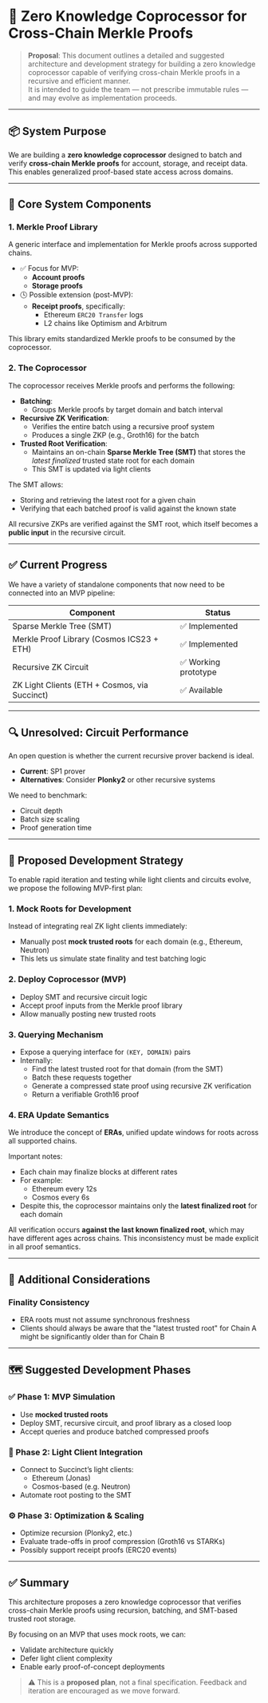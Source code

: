# 🧠 Zero Knowledge Coprocessor for Cross-Chain Merkle Proofs

> **Proposal**: This document outlines a detailed and suggested architecture and development strategy for building a zero knowledge coprocessor capable of verifying cross-chain Merkle proofs in a recursive and efficient manner.  
> It is intended to guide the team — not prescribe immutable rules — and may evolve as implementation proceeds.

---

## 📦 System Purpose

We are building a **zero knowledge coprocessor** designed to batch and verify **cross-chain Merkle proofs** for account, storage, and receipt data. This enables generalized proof-based state access across domains.

---

## 🧱 Core System Components

### 1. Merkle Proof Library

A generic interface and implementation for Merkle proofs across supported chains.

- ✅ Focus for MVP:
  - **Account proofs**
  - **Storage proofs**
- 🕓 Possible extension (post-MVP):
  - **Receipt proofs**, specifically:
    - Ethereum `ERC20 Transfer` logs
    - L2 chains like Optimism and Arbitrum

This library emits standardized Merkle proofs to be consumed by the coprocessor.

### 2. The Coprocessor

The coprocessor receives Merkle proofs and performs the following:

- **Batching**:
  - Groups Merkle proofs by target domain and batch interval
- **Recursive ZK Verification**:
  - Verifies the entire batch using a recursive proof system
  - Produces a single ZKP (e.g., Groth16) for the batch
- **Trusted Root Verification**:
  - Maintains an on-chain **Sparse Merkle Tree (SMT)** that stores the *latest finalized* trusted state root for each domain
  - This SMT is updated via light clients

The SMT allows:
- Storing and retrieving the latest root for a given chain
- Verifying that each batched proof is valid against the known state

All recursive ZKPs are verified against the SMT root, which itself becomes a **public input** in the recursive circuit.

---

## ✅ Current Progress

We have a variety of standalone components that now need to be connected into an MVP pipeline:

| Component                                     | Status          |
|----------------------------------------------|-----------------|
| Sparse Merkle Tree (SMT)                     | ✅ Implemented  |
| Merkle Proof Library (Cosmos ICS23 + ETH)    | ✅ Implemented  |
| Recursive ZK Circuit                         | ✅ Working prototype |
| ZK Light Clients (ETH + Cosmos, via Succinct)| ✅ Available    |

---

## 🔍 Unresolved: Circuit Performance

An open question is whether the current recursive prover backend is ideal.

- **Current**: SP1 prover
- **Alternatives**: Consider **Plonky2** or other recursive systems

We need to benchmark:
- Circuit depth
- Batch size scaling
- Proof generation time

---

## 🔄 Proposed Development Strategy

To enable rapid iteration and testing while light clients and circuits evolve, we propose the following MVP-first plan:

### **1. Mock Roots for Development**
Instead of integrating real ZK light clients immediately:

- Manually post **mock trusted roots** for each domain (e.g., Ethereum, Neutron)
- This lets us simulate state finality and test batching logic

### **2. Deploy Coprocessor (MVP)**
- Deploy SMT and recursive circuit logic
- Accept proof inputs from the Merkle proof library
- Allow manually posting new trusted roots

### **3. Querying Mechanism**
- Expose a querying interface for `(KEY, DOMAIN)` pairs
- Internally:
  - Find the latest trusted root for that domain (from the SMT)
  - Batch these requests together
  - Generate a compressed state proof using recursive ZK verification
  - Return a verifiable Groth16 proof

### **4. ERA Update Semantics**

We introduce the concept of **ERAs**, unified update windows for roots across all supported chains.

Important notes:
- Each chain may finalize blocks at different rates
- For example:
  - Ethereum every 12s
  - Cosmos every 6s
- Despite this, the coprocessor maintains only the **latest finalized root** for each domain

All verification occurs **against the last known finalized root**, which may have different ages across chains. This inconsistency must be made explicit in all proof semantics.

---

## 🧪 Additional Considerations

### Finality Consistency

- ERA roots must not assume synchronous freshness
- Clients should always be aware that the "latest trusted root" for Chain A might be significantly older than for Chain B

---

## 🗺 Suggested Development Phases

### ✅ Phase 1: MVP Simulation

- Use **mocked trusted roots**
- Deploy SMT, recursive circuit, and proof library as a closed loop
- Accept queries and produce batched compressed proofs

### 🔗 Phase 2: Light Client Integration

- Connect to Succinct’s light clients:
  - Ethereum (Jonas)
  - Cosmos-based (e.g. Neutron)
- Automate root posting to the SMT

### ⚙️ Phase 3: Optimization & Scaling

- Optimize recursion (Plonky2, etc.)
- Evaluate trade-offs in proof compression (Groth16 vs STARKs)
- Possibly support receipt proofs (ERC20 events)

---

## ✅ Summary

This architecture proposes a zero knowledge coprocessor that verifies cross-chain Merkle proofs using recursion, batching, and SMT-based trusted root storage.

By focusing on an MVP that uses mock roots, we can:

- Validate architecture quickly
- Defer light client complexity
- Enable early proof-of-concept deployments

> ⚠️ This is a **proposed plan**, not a final specification. Feedback and iteration are encouraged as we move forward.
